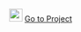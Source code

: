 <img width="24" height="24" src="https://www.flaticon.com/svg/static/icons/svg/25/25284.svg"> [Go to Project](https://react-kodluyoruz-like.web.app/)
